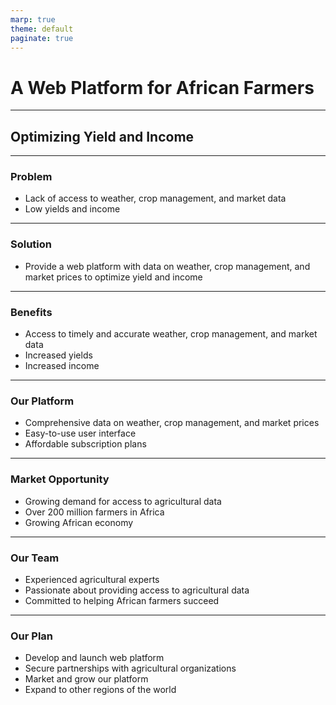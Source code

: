 ```yaml
---
marp: true
theme: default
paginate: true
---
```

# A Web Platform for African Farmers
---
## Optimizing Yield and Income

---
### Problem
- Lack of access to weather, crop management, and market data
- Low yields and income

---
### Solution
- Provide a web platform with data on weather, crop management, and market prices to optimize yield and income

---
### Benefits
- Access to timely and accurate weather, crop management, and market data
- Increased yields
- Increased income

---
### Our Platform
- Comprehensive data on weather, crop management, and market prices
- Easy-to-use user interface
- Affordable subscription plans

---
### Market Opportunity
- Growing demand for access to agricultural data
- Over 200 million farmers in Africa
- Growing African economy

---
### Our Team
- Experienced agricultural experts 
- Passionate about providing access to agricultural data
- Committed to helping African farmers succeed

---
### Our Plan
- Develop and launch web platform
- Secure partnerships with agricultural organizations
- Market and grow our platform
- Expand to other regions of the world
  
